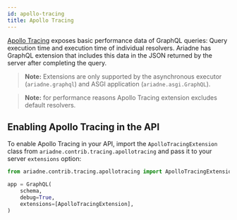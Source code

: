 ```yaml
---
id: apollo-tracing
title: Apollo Tracing
---
```


[Apollo Tracing](https://blog.apollographql.com/exposing-trace-data-for-your-graphql-server-with-apollo-tracing-97c5dd391385) exposes basic performance data of GraphQL queries: Query execution time and execution time of individual resolvers. Ariadne has GraphQL extension that includes this data in the JSON returned by the server after completing the query.

> **Note:** Extensions are only supported by the asynchronous executor (`ariadne.graphql`) and ASGI application (`ariadne.asgi.GraphQL`).

> **Note:** for performance reasons Apollo Tracing extension excludes default resolvers.


## Enabling Apollo Tracing in the API

To enable Apollo Tracing in your API, import the `ApolloTracingExtension` class from `ariadne.contrib.tracing.apollotracing` and pass it to your server `extensions` option:

```python
from ariadne.contrib.tracing.apollotracing import ApolloTracingExtension

app = GraphQL(
    schema,
    debug=True,
    extensions=[ApolloTracingExtension],
)
```
